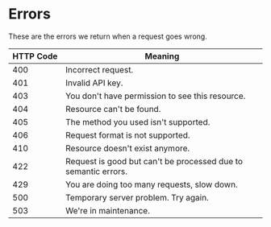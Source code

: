 # Errors

These are the errors we return when a request goes wrong.

HTTP&nbsp;Code | Meaning
---------- | -------
400 | Incorrect request.
401 | Invalid API key.
403 | You don't have permission to see this resource.
404 | Resource can't be found.
405 | The method you used isn't supported.
406 | Request format is not supported.
410 | Resource doesn't exist anymore.
422 | Request is good but can't be processed due to semantic errors.
429 | You are doing too many requests, slow down.
500 | Temporary server problem. Try again.
503 | We're in maintenance.
